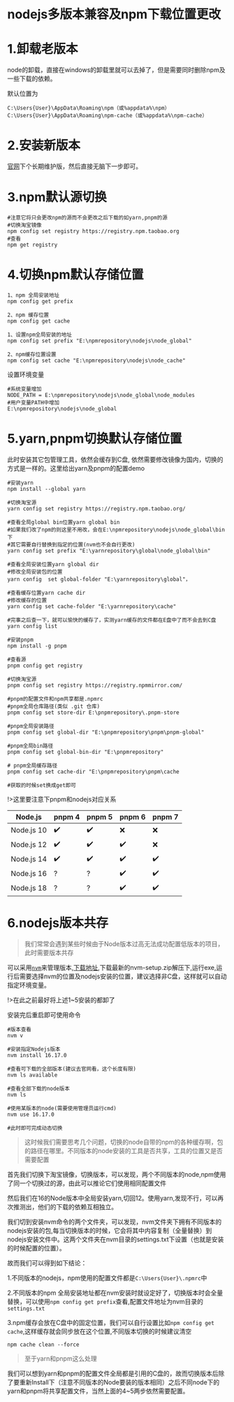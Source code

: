 # nodejs多版本兼容及npm下载位置更改

# 1.卸载老版本

node的卸载，直接在windows的卸载里就可以去掉了，但是需要同时删除npm及一些下载的依赖。

默认位置为

```
C:\Users{User}\AppData\Roaming\npm（或%appdata%\npm）
C:\Users{User}\AppData\Roaming\npm-cache（或%appdata%\npm-cache）
```

# 2.安装新版本

[官网](https://nodejs.org/zh-cn/)下个长期维护版，然后直接无脑下一步即可。

# 3.npm默认源切换

```shell
#注意它将只会更改npm的源而不会更改之后下载的如yarn,pnpm的源
#切换淘宝镜像
npm config set registry https://registry.npm.taobao.org
#查看
npm get registry
```

# 4.切换npm默认存储位置

```shell
1、npm 全局安装地址
npm config get prefix

2、npm 缓存位置
npm config get cache
```

```shell
1、设置npm全局安装的地址
npm config set prefix "E:\npmrepository\nodejs\node_global"

2、npm缓存位置设置
npm config set cache "E:\npmrepository\nodejs\node_cache"
```

设置环境变量

```shell
#系统变量增加
NODE_PATH = E:\npmrepository\nodejs\node_global\node_modules
#用户变量PATH中增加
E:\npmrepository\nodejs\node_global
```

# 5.yarn,pnpm切换默认存储位置

此时安装其它包管理工具，依然会缓存到C盘, 依然需要修改镜像为国内，切换的方式是一样的。这里给出yarn及pnpm的配置demo

```shell
#安装yarn
npm install --global yarn

#切换淘宝源
yarn config set registry https://registry.npm.taobao.org/

#查看全局global bin位置yarn global bin
#如果我们改了npm的则这里不用改，会在E:\npmrepository\nodejs\node_global\bin下
#其它需要自行替换到指定的位置(nvm也不会自行更改)
yarn config set prefix "E:\yarnrepository\global\node_global\bin"

#查看全局安装位置yarn global dir
#修改全局安装包的位置
yarn config  set global-folder "E:\yarnrepository\global"，

#查看缓存位置yarn cache dir
#修改缓存的位置
yarn config set cache-folder "E:\yarnrepository\cache"

#完事之后查一下，就可以愉快的缓存了，实测yarn缓存的文件都在E盘中了而不会去到C盘
yarn config list
```

```shell
#安装pnpm
npm install -g pnpm

#查看源
pnpm config get registry 

#切换淘宝源
pnpm config set registry https://registry.npmmirror.com/

#pnpm的配置文件和npm共享都是.npmrc
#pnpm全局仓库路径(类似 .git 仓库)
pnpm config set store-dir E:\pnpmrepository\.pnpm-store

#pnpm全局安装路径
pnpm config set global-dir "E:\pnpmrepository\pnpm\pnpm-global" 

#pnpm全局bin路径
pnpm config set global-bin-dir "E:\pnpmrepository"

# pnpm全局缓存路径
pnpm config set cache-dir "E:\pnpmrepository\pnpm\cache

#获取的时候set换成get即可
```

!>这里要注意下pnpm和nodejs对应关系

| Node.js    | pnpm 4 | pnpm 5 | pnpm 6 | pnpm 7 |
| ---------- | ------ | ------ | ------ | ------ |
| Node.js 10 | ✔️      | ✔️      | ❌      | ❌      |
| Node.js 12 | ✔️      | ✔️      | ✔️      | ❌      |
| Node.js 14 | ✔️      | ✔️      | ✔️      | ✔️      |
| Node.js 16 | ?️      | ?️      | ✔️      | ✔️      |
| Node.js 18 | ?️      | ?️      | ✔️      | ✔️      |

# 6.nodejs版本共存

> 我们常常会遇到某些时候由于Node版本过高无法成功配置低版本的项目，此时需要版本共存

可以采用[`nvm`](https://www.cnblogs.com/gaozejie/p/10689742.html)来管理版本,[下载地址](https://github.com/coreybutler/nvm-windows/releases),下载最新的nvm-setup.zip解压下,运行exe,运行后需要选择nvm的位置及nodejs安装的位置，建议选择非C盘，这样就可以自动指定环境变量。

!>在此之前最好将上述1~5安装的都卸了

安装完后重启即可使用命令

```shell
#版本查看
nvm v 

#安装指定Nodejs版本
nvm install 16.17.0

#查看可下载的全部版本(建议去官网看，这个长度有限)
nvm ls available

#查看全部下载的node版本
nvm ls

#使用某版本的node(需要使用管理员运行cmd)
nvm use 16.17.0

#此时即可完成动态切换
```

> 这时候我们需要思考几个问题，切换的node自带的npm的各种缓存啊，包的路径在哪里。不同版本的node安装的工具是否共享，工具的位置又是否需要配置

首先我们切换下淘宝镜像，切换版本，可以发现，两个不同版本的node,npm使用了同一个切换过的源，由此可以推论它们使用相同配置文件

然后我们在16的Node版本中全局安装yarn,切回12。使用yarn,发现不行，可以再次推测出，他们的下载的依赖互相独立。

我们切到安装nvm命令的两个文件夹，可以发现，nvm文件夹下拥有不同版本的nodejs安装的包,每当切换版本的时候，它会将其中内容复制（全量替换）到nodejs安装文件中。这两个文件夹在nvm目录的settings.txt下设置（也就是安装的时候配置的位置）。



故而我们可以得到如下结论：

1.不同版本的nodejs，npm使用的配置文件都是`C:\Users{User}\.npmrc`中

2.不同版本的npm 全局安装地址都在nvm安装时就设定好了，切换版本时会全量替换，可以使用`npm config get prefix`查看,配置文件地址为nvm目录的`settings.txt`

3.npm缓存会放在C盘中的固定位置，我们可以自行设置比如`npm config get cache`,这样缓存就会同步放在这个位置,不同版本切换的时候建议清空

`npm cache clean --force`



> 至于yarn和pnpm这么处理

我们可以想到yarn和pnpm的配置文件全局都是引用的C盘的，故而切换版本后除了要重新Install下（注意不同版本的Node要装的版本相同）之后不同node下的yarn和pnpm将共享配置文件，当然上面的4~5两步依然需要配置。